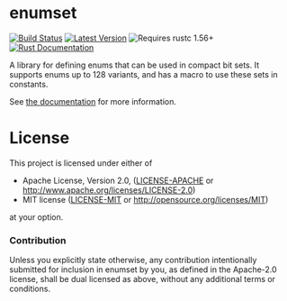 # enumset

[![Build Status](https://github.com/Lymia/enumset/actions/workflows/test.yml/badge.svg)](https://github.com/Lymia/enumset/actions/workflows/test.yml)
[![Latest Version](https://img.shields.io/crates/v/enumset.svg)](https://crates.io/crates/enumset)
![Requires rustc 1.56+](https://img.shields.io/badge/rustc-1.36+-red.svg)
[![Rust Documentation](https://img.shields.io/badge/api-rustdoc-blue.svg)](https://docs.rs/enumset)

A library for defining enums that can be used in compact bit sets.
It supports enums up to 128 variants, and has a macro to use these sets in constants.

See [the documentation](https://docs.rs/enumset) for more information.

# License

This project is licensed under either of

 * Apache License, Version 2.0, ([LICENSE-APACHE](LICENSE-APACHE) or
   http://www.apache.org/licenses/LICENSE-2.0)
 * MIT license ([LICENSE-MIT](LICENSE-MIT) or
   http://opensource.org/licenses/MIT)

at your option.

### Contribution

Unless you explicitly state otherwise, any contribution intentionally submitted
for inclusion in enumset by you, as defined in the Apache-2.0 license, shall be
dual licensed as above, without any additional terms or conditions.
